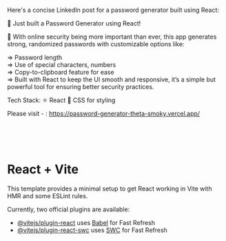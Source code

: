 
Here's a concise LinkedIn post for a password generator built using React: <br>

🚀 Just built a Password Generator using React! <br>

🔐 With online security being more important than ever, this app generates strong, randomized passwords with customizable options like: <br>

=> Password length<br>
=> Use of special characters, numbers <br>
=> Copy-to-clipboard feature for ease <br>
=> Built with React to keep the UI smooth and responsive, it’s a simple but powerful tool for ensuring better security practices.<br>

Tech Stack: ⚛️ React 💅 CSS for styling<br>

Please visit  - : https://password-generator-theta-smoky.vercel.app/

<br>
<br>
<br>





# React + Vite

This template provides a minimal setup to get React working in Vite with HMR and some ESLint rules.

Currently, two official plugins are available:

- [@vitejs/plugin-react](https://github.com/vitejs/vite-plugin-react/blob/main/packages/plugin-react/README.md) uses [Babel](https://babeljs.io/) for Fast Refresh
- [@vitejs/plugin-react-swc](https://github.com/vitejs/vite-plugin-react-swc) uses [SWC](https://swc.rs/) for Fast Refresh
